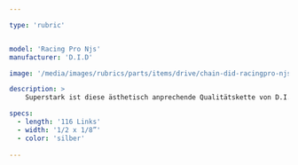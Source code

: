 ```yaml
---

type: 'rubric'


model: 'Racing Pro Njs'
manufacturer: 'D.I.D'

image: '/media/images/rubrics/parts/items/drive/chain-did-racingpro-njs_1.jpeg'

description: >
    Superstark ist diese ästhetisch anprechende Qualitätskette von D.I.D Japan. mit gehärteten Pins und verschraubtem Masterlink ist sie bei professionellen Keirin- Rennen im Einsatz.

specs:
  - length: '116 Links'
  - width: '1/2 x 1/8”' 
  - color: 'silber'
    
---
```

